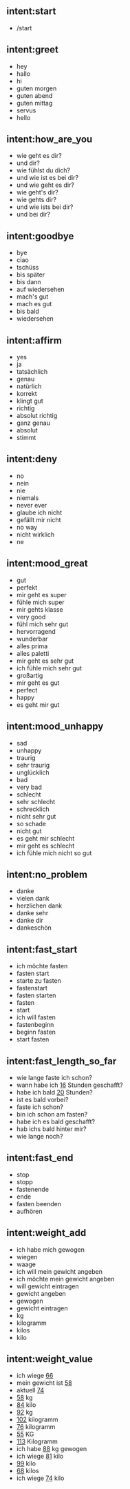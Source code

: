 ## intent:start
- /start

## intent:greet
- hey
- hallo
- hi
- guten morgen
- guten abend
- guten mittag
- servus
- hello

## intent:how_are_you
- wie geht es dir?
- und dir?
- wie fühlst du dich?
- und wie ist es bei dir?
- und wie geht es dir?
- wie geht's dir?
- wie gehts dir?
- und wie ists bei dir?
- und bei dir?

## intent:goodbye
- bye
- ciao
- tschüss
- bis später
- bis dann
- auf wiedersehen
- mach's gut
- mach es gut
- bis bald
- wiedersehen

## intent:affirm
- yes
- ja
- tatsächlich
- genau
- natürlich
- korrekt
- klingt gut
- richtig
- absolut richtig
- ganz genau
- absolut
- stimmt

## intent:deny
- no
- nein
- nie
- niemals
- never ever
- glaube ich nicht
- gefällt mir nicht
- no way
- nicht wirklich
- ne

## intent:mood_great
- gut
- perfekt
- mir geht es super
- fühle mich super
- mir gehts klasse
- very good
- fühl mich sehr gut
- hervorragend
- wunderbar
- alles prima
- alles paletti
- mir geht es sehr gut
- ich fühle mich sehr gut
- großartig
- mir geht es gut
- perfect
- happy
- es geht mir gut

## intent:mood_unhappy
- sad
- unhappy
- traurig
- sehr traurig
- unglücklich
- bad
- very bad
- schlecht
- sehr schlecht
- schrecklich
- nicht sehr gut
- so schade
- nicht gut
- es geht mir schlecht
- mir geht es schlecht
- ich fühle mich nicht so gut

## intent:no_problem
- danke
- vielen dank
- herzlichen dank
- danke sehr
- danke dir
- dankeschön

## intent:fast_start
- ich möchte fasten
- fasten start
- starte zu fasten
- fastenstart
- fasten starten
- fasten
- start
- ich will fasten
- fastenbeginn
- beginn fasten
- start fasten

## intent:fast_length_so_far
- wie lange faste ich schon?
- wann habe ich [16](fast_length) Stunden geschafft?
- habe ich bald [20](fast_length) Stunden?
- ist es bald vorbei?
- faste ich schon?
- bin ich schon am fasten?
- habe ich es bald geschafft?
- hab ichs bald hinter mir?
- wie lange noch?

## intent:fast_end
- stop
- stopp
- fastenende
- ende
- fasten beenden
- aufhören

## intent:weight_add
- ich habe mich gewogen
- wiegen
- waage
- ich will mein gewicht angeben
- ich möchte mein gewicht angeben
- will gewicht eintragen
- gewicht angeben
- gewogen
- gewicht eintragen
- kg
- kilogramm
- kilos
- kilo

## intent:weight_value
- ich wiege [66](weight_value)
- mein gewicht ist [58](weight_value)
- aktuell [74](weight_value)
- [58](weight_value) kg
- [84](weight_value) kilo
- [92](weight_value) kg
- [102](weight_value) kilogramm
- [76](weight_value) kilogramm
- [55](weight_value) KG
- [113](weight_value) Kilogramm
- ich habe [88](weight_value) kg gewogen
- ich wiege [81](weight_value) kilo
- [99](weight_value) kilo
- [68](weight_value) kilos
- ich wiege [74](weight_value) kilo


